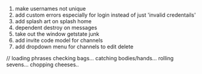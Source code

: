 1. make usernames not unique
2. add custom errors especially for login instead of just 'invalid credentails'
3. add splash art on splash home
7. dependent destroy on messages
8. take out the window getstate junk
8. add invite code model for channels
9. add dropdown menu for channels to edit delete

// loading phrases
checking bags...
catching bodies/hands...
rolling sevens...
chopping cheeses..
